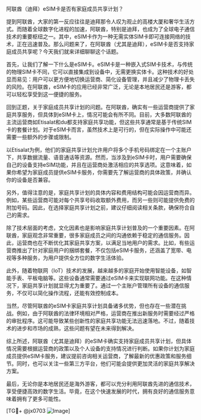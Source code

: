 阿联酋（迪拜）eSIM卡是否有家庭成员共享计划？

提到阿联酋，大家的第一反应往往是迪拜那令人叹为观止的高楼大厦和奢华生活方式。而随着全球数字化进程的加速，阿联酋，特别是迪拜，也成为了全球电子通信技术的重要枢纽之一。其中，eSIM卡作为一种无需实体SIM卡即可连接网络的技术，正在迅速普及。那么问题来了，在阿联酋（尤其是迪拜），eSIM卡是否支持家庭成员共享呢？今天我们就来详细聊聊这个话题。

首先，让我们了解一下什么是eSIM卡。eSIM卡是一种嵌入式SIM卡技术，与传统的物理SIM卡不同，它可以直接集成到设备中，无需更换实体卡。这种技术的好处显而易见：用户可以更方便地切换运营商、简化设备管理，并且减少了物理卡丢失的风险。在阿联酋，eSIM卡的应用已经非常广泛，无论是本地居民还是游客，都可以轻松享受到这一便捷的服务。

回到正题，关于家庭成员共享计划的问题。在阿联酋，确实有一些运营商提供了家庭共享服务，但具体到eSIM卡上，情况可能会有所不同。目前，大多数阿联酋的主流运营商如Etisalat和du都支持家庭共享功能，但这些共享通常是基于传统SIM卡的套餐计划。对于eSIM卡而言，虽然技术上是可行的，但在实际操作中可能还需要一些额外的步骤或限制。

以Etisalat为例，他们的家庭共享计划允许用户将多个手机号码绑定在一个主账户下，共享数据流量、语音通话等资源。然而，当涉及到eSIM卡时，用户需要确保自己的设备支持eSIM功能，并且在运营商处激活相应的共享选项。这意味着，如果你希望为家庭成员提供eSIM卡服务，你需要先了解运营商的具体政策，并确认你的设备是否兼容。

另外，值得注意的是，家庭共享计划的具体内容和费用结构可能会因运营商而异。例如，某些运营商可能对每个共享号码收取额外费用，而另一些则可能提供免费的附加号码。因此，在选择家庭共享计划之前，建议仔细阅读相关条款，确保符合自己的需求。

除了技术层面的考虑，文化因素也是影响家庭共享计划普及的一个重要因素。在阿联酋，家庭观念非常重要，很多家庭成员之间的沟通依赖于稳定的通信服务。因此，运营商也在不断优化其家庭共享方案，以满足当地用户的需求。比如，有些运营商推出了针对家庭用户的捆绑套餐，不仅包括eSIM卡服务，还涵盖了宽带、电视等多种服务，为用户提供全方位的数字生活体验。

此外，随着物联网（IoT）技术的发展，越来越多的家庭开始使用智能设备，如智能手表、平板电脑等。这些设备通常需要通过eSIM卡来实现联网功能。在这种情况下，家庭共享计划就显得尤为重要了。通过一个主账户管理所有设备的通信服务，不仅可以简化操作流程，还能有效控制成本。

当然，尽管阿联酋的eSIM卡家庭共享计划具备诸多优势，但也存在一些潜在挑战。例如，由于阿联酋的法律环境相对严格，运营商在推出新服务时需要经过严格的审批程序。这可能导致某些创新性的家庭共享功能无法迅速落地。不过，随着技术的进步和市场的成熟，这些问题有望在未来得到解决。

综上所述，阿联酋（尤其是迪拜）的eSIM卡确实支持家庭成员共享计划，但具体情况需要根据运营商的政策以及个人设备的支持情况进行判断。如果你计划为家庭成员提供eSIM卡服务，建议提前咨询相关运营商，了解最新的优惠政策和服务细节。同时，也可以关注一些第三方平台，他们可能会提供更加灵活的家庭共享解决方案。

最后，无论你是本地居民还是海外游客，都可以充分利用阿联酋先进的通信技术，享受便捷高效的数字生活。毕竟，在这个快速发展的时代，拥有良好的通信服务意味着拥有了更多可能性。

[TG💪+ @jx0703 ![Image](https://github.com/user-attachments/assets/dbca1d08-cadb-493c-b0ec-ad6f7a83f270)]